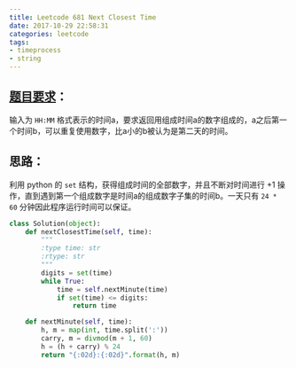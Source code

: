 ```yaml
---
title: Leetcode 681 Next Closest Time
date: 2017-10-29 22:58:31
categories: leetcode
tags: 
- timeprocess 
- string
---
```

## [题目要求][1]：
输入为 `HH:MM` 格式表示的时间a，要求返回用组成时间a的数字组成的，a之后第一个时间b，可以重复使用数字，比a小的b被认为是第二天的时间。

## 思路：
利用 python 的 `set` 结构，获得组成时间的全部数字，并且不断对时间进行 +1 操作，直到遇到第一个组成数字是时间a的组成数字子集的时间b。一天只有 `24 * 60` 分钟因此程序运行时间可以保证。

``` python
class Solution(object):
    def nextClosestTime(self, time):
        """
        :type time: str
        :rtype: str
        """
        digits = set(time)
        while True:
            time = self.nextMinute(time)
            if set(time) <= digits:
                return time

    def nextMinute(self, time):
        h, m = map(int, time.split(':'))
        carry, m = divmod(m + 1, 60)
        h = (h + carry) % 24
        return "{:02d}:{:02d}".format(h, m)
```




[1]:	https://leetcode.com/problems/next-closest-time/description/ "Next Closest Time"